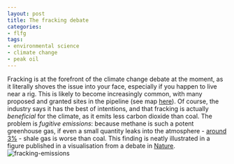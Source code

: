```yaml
---
layout: post 
title: The fracking debate
categories:
- flfg  
tags:
- environmental science
- climate change
- peak oil
---
```


Fracking is at the forefront of the climate change debate
at the moment, as it literally shoves the issue into your face,
especially if you happen to live near a rig. This is likely to
become increasingly common, with many proposed and granted sites in the
pipeline (see map [here](http://frack-off.org.uk/locations/)).
Of course, the industry says it has the best of intentions, and that
fracking is actually *beneficial* for the climate, as it emits less
carbon dioxide than coal. The problem is *fugitive emissions*:
because methane is such a potent greenhouse gas, if even a small quantity
leaks into the atmosphere - [around 3%](http://www.theguardian.com/environment/georgemonbiot/2013/oct/24/dame-helen-ghosh-fracking-wind-turbines-national-trust) -
shale gas is worse than coal. This finding is neatly illustrated in
a figure published in a visualisation from a debate in [Nature](http://www.nature.com/nature/journal/v477/n7364/abs/477271a.htmli).
![fracking-emissions](https://dl.dropboxusercontent.com/u/15008199/Images-2-share/fracking-emissions.png)

